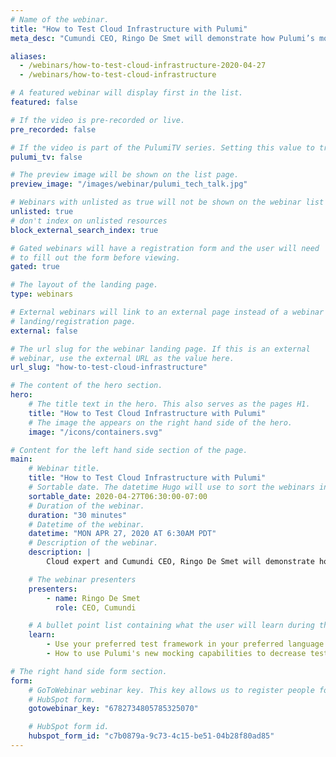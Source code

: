 ```yaml
---
# Name of the webinar.
title: "How to Test Cloud Infrastructure with Pulumi"
meta_desc: "Cumundi CEO, Ringo De Smet will demonstrate how Pulumi’s mocking capabilities make it easy to ensure that cloud resources are provisioned the right way."

aliases:
  - /webinars/how-to-test-cloud-infrastructure-2020-04-27
  - /webinars/how-to-test-cloud-infrastructure

# A featured webinar will display first in the list.
featured: false

# If the video is pre-recorded or live.
pre_recorded: false

# If the video is part of the PulumiTV series. Setting this value to true will list the video in the "PulumiTV" section.
pulumi_tv: false

# The preview image will be shown on the list page.
preview_image: "/images/webinar/pulumi_tech_talk.jpg"

# Webinars with unlisted as true will not be shown on the webinar list
unlisted: true
# don't index on unlisted resources
block_external_search_index: true

# Gated webinars will have a registration form and the user will need
# to fill out the form before viewing.
gated: true

# The layout of the landing page.
type: webinars

# External webinars will link to an external page instead of a webinar
# landing/registration page.
external: false

# The url slug for the webinar landing page. If this is an external
# webinar, use the external URL as the value here.
url_slug: "how-to-test-cloud-infrastructure"

# The content of the hero section.
hero:
    # The title text in the hero. This also serves as the pages H1.
    title: "How to Test Cloud Infrastructure with Pulumi"
    # The image the appears on the right hand side of the hero.
    image: "/icons/containers.svg"

# Content for the left hand side section of the page.
main:
    # Webinar title.
    title: "How to Test Cloud Infrastructure with Pulumi"
    # Sortable date. The datetime Hugo will use to sort the webinars in date order.
    sortable_date: 2020-04-27T06:30:00-07:00
    # Duration of the webinar.
    duration: "30 minutes"
    # Datetime of the webinar.
    datetime: "MON APR 27, 2020 AT 6:30AM PDT"
    # Description of the webinar.
    description: |
        Cloud expert and Cumundi CEO, Ringo De Smet will demonstrate how Pulumi’s new mocking capabilities and multi-language support make it easy to use modern test frameworks to ensure that cloud resources are configured and provisioned the right way the first time.

    # The webinar presenters
    presenters:
        - name: Ringo De Smet
          role: CEO, Cumundi

    # A bullet point list containing what the user will learn during the webinar.
    learn:
        - Use your preferred test framework in your preferred language to test cloud resources.
        - How to use Pulumi's new mocking capabilities to decrease test execution time.

# The right hand side form section.
form:
    # GoToWebinar webinar key. This key allows us to register people for webinars via the
    # HubSpot form.
    gotowebinar_key: "6782734805785325070"

    # HubSpot form id.
    hubspot_form_id: "c7b0879a-9c73-4c15-be51-04b28f80ad85"
---
```

